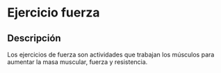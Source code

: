 # Ejercicio fuerza 

## Descripción 
Los ejercicios de fuerza son actividades que trabajan los músculos para aumentar la masa muscular, fuerza y resistencia.



